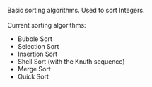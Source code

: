 Basic sorting algorithms. Used to sort Integers.
<br><br>
Current sorting algorithms:
- Bubble Sort
- Selection Sort
- Insertion Sort
- Shell Sort (with the Knuth sequence)
- Merge Sort
- Quick Sort